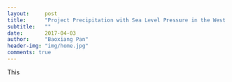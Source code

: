 ```yaml
---
layout:     post
title:      "Project Precipitation with Sea Level Pressure in the West Coast United States using Convolutional Neural Network"
subtitle:   ""
date:       2017-04-03
author:     "Baoxiang Pan"
header-img: "img/home.jpg"
comments: true
---
```


This 
